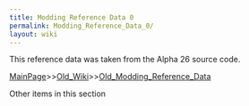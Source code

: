 ```yaml
---
title: Modding Reference Data 0
permalink: Modding_Reference_Data_0/
layout: wiki
---
```

This reference data was taken from the Alpha 26 source code.

[MainPage](/keeperrl_wiki/ "wikilink")>>[Old_Wiki](/keeperrl_wiki/Old_Wiki "wikilink")>>[Old_Modding_Reference_Data](/keeperrl_wiki/Old_Modding_Reference_Data "wikilink")

Other items in this section
